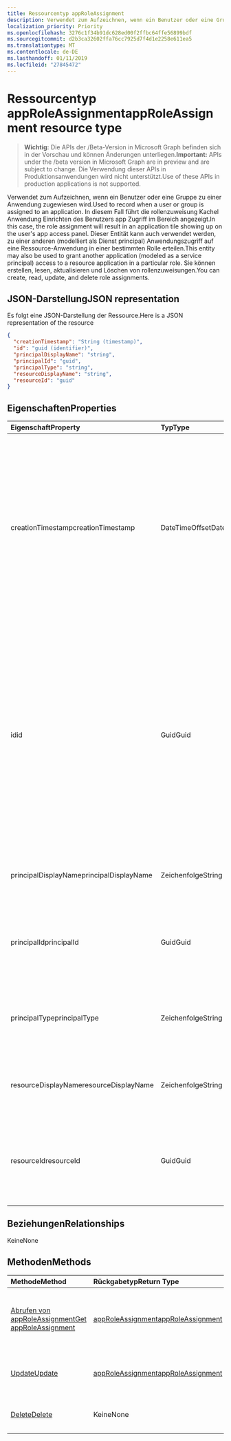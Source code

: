 ```yaml
---
title: Ressourcentyp appRoleAssignment
description: Verwendet zum Aufzeichnen, wenn ein Benutzer oder eine Gruppe zu einer Anwendung zugewiesen wird. In diesem Fall führt die rollenzuweisung Kachel Anwendung Einrichten des Benutzers app Zugriff im Bereich angezeigt. Dieser Entität kann auch verwendet werden, zu einer anderen (modelliert als Dienst principal) Anwendungszugriff auf eine Ressource-Anwendung in einer bestimmten Rolle erteilen. Sie können erstellen, lesen, aktualisieren und Löschen von rollenzuweisungen.
localization_priority: Priority
ms.openlocfilehash: 3276c1f34b91dc628ed00f2ffbc64ffe56899bdf
ms.sourcegitcommit: d2b3ca32602ffa76cc7925d7f4d1e2258e611ea5
ms.translationtype: MT
ms.contentlocale: de-DE
ms.lasthandoff: 01/11/2019
ms.locfileid: "27845472"
---
```

# <a name="approleassignment-resource-type"></a><span data-ttu-id="e68aa-106">Ressourcentyp appRoleAssignment</span><span class="sxs-lookup"><span data-stu-id="e68aa-106">appRoleAssignment resource type</span></span>

> <span data-ttu-id="e68aa-107">**Wichtig:** Die APIs der /Beta-Version in Microsoft Graph befinden sich in der Vorschau und können Änderungen unterliegen.</span><span class="sxs-lookup"><span data-stu-id="e68aa-107">**Important:** APIs under the /beta version in Microsoft Graph are in preview and are subject to change.</span></span> <span data-ttu-id="e68aa-108">Die Verwendung dieser APIs in Produktionsanwendungen wird nicht unterstützt.</span><span class="sxs-lookup"><span data-stu-id="e68aa-108">Use of these APIs in production applications is not supported.</span></span>

<span data-ttu-id="e68aa-109">Verwendet zum Aufzeichnen, wenn ein Benutzer oder eine Gruppe zu einer Anwendung zugewiesen wird.</span><span class="sxs-lookup"><span data-stu-id="e68aa-109">Used to record when a user or group is assigned to an application.</span></span> <span data-ttu-id="e68aa-110">In diesem Fall führt die rollenzuweisung Kachel Anwendung Einrichten des Benutzers app Zugriff im Bereich angezeigt.</span><span class="sxs-lookup"><span data-stu-id="e68aa-110">In this case, the role assignment will result in an application tile showing up on the user's app access panel.</span></span> <span data-ttu-id="e68aa-111">Dieser Entität kann auch verwendet werden, zu einer anderen (modelliert als Dienst principal) Anwendungszugriff auf eine Ressource-Anwendung in einer bestimmten Rolle erteilen.</span><span class="sxs-lookup"><span data-stu-id="e68aa-111">This entity may also be used to grant another application (modeled as a service principal) access to a resource application in a particular role.</span></span> <span data-ttu-id="e68aa-112">Sie können erstellen, lesen, aktualisieren und Löschen von rollenzuweisungen.</span><span class="sxs-lookup"><span data-stu-id="e68aa-112">You can create, read, update, and delete role assignments.</span></span>


## <a name="json-representation"></a><span data-ttu-id="e68aa-113">JSON-Darstellung</span><span class="sxs-lookup"><span data-stu-id="e68aa-113">JSON representation</span></span>

<span data-ttu-id="e68aa-114">Es folgt eine JSON-Darstellung der Ressource.</span><span class="sxs-lookup"><span data-stu-id="e68aa-114">Here is a JSON representation of the resource</span></span>

<!-- {
  "blockType": "resource",
  "optionalProperties": [

  ],
  "@odata.type": "microsoft.graph.approleassignment"
}-->

```json
{
  "creationTimestamp": "String (timestamp)",
  "id": "guid (identifier)",
  "principalDisplayName": "string",
  "principalId": "guid",
  "principalType": "string",
  "resourceDisplayName": "string",
  "resourceId": "guid"
}

```
## <a name="properties"></a><span data-ttu-id="e68aa-115">Eigenschaften</span><span class="sxs-lookup"><span data-stu-id="e68aa-115">Properties</span></span>
| <span data-ttu-id="e68aa-116">Eigenschaft</span><span class="sxs-lookup"><span data-stu-id="e68aa-116">Property</span></span>     | <span data-ttu-id="e68aa-117">Typ</span><span class="sxs-lookup"><span data-stu-id="e68aa-117">Type</span></span>   |<span data-ttu-id="e68aa-118">Beschreibung</span><span class="sxs-lookup"><span data-stu-id="e68aa-118">Description</span></span>|
|:---------------|:--------|:----------|
|<span data-ttu-id="e68aa-119">creationTimestamp</span><span class="sxs-lookup"><span data-stu-id="e68aa-119">creationTimestamp</span></span>|<span data-ttu-id="e68aa-120">DateTimeOffset</span><span class="sxs-lookup"><span data-stu-id="e68aa-120">DateTimeOffset</span></span>|<span data-ttu-id="e68aa-121">Die Uhrzeit der Erstellung der erteilen. Der Zeitstempeltyp stellt Informationen zum Datum und Uhrzeit mit ISO 8601-Format dar und ist immer in UTC-Zeit.</span><span class="sxs-lookup"><span data-stu-id="e68aa-121">The time when the grant was created.The Timestamp type represents date and time information using ISO 8601 format and is always in UTC time.</span></span> <span data-ttu-id="e68aa-122">Mitternacht UTC-Zeit am 1. Januar 2014 würde z. B. wie folgt aussehen: `'2014-01-01T00:00:00Z'`</span><span class="sxs-lookup"><span data-stu-id="e68aa-122">For example, midnight UTC on Jan 1, 2014 would look like this: `'2014-01-01T00:00:00Z'`</span></span>|
|<span data-ttu-id="e68aa-123">id</span><span class="sxs-lookup"><span data-stu-id="e68aa-123">id</span></span>|<span data-ttu-id="e68aa-124">Guid</span><span class="sxs-lookup"><span data-stu-id="e68aa-124">Guid</span></span>|<span data-ttu-id="e68aa-125">Die Rolle-Id, die den Prinzipal zugewiesen wurde.</span><span class="sxs-lookup"><span data-stu-id="e68aa-125">The role id that was assigned to the principal.</span></span>  <span data-ttu-id="e68aa-126">Diese Rolle muss mit der Ziel-Ressource Anwendung **ResourceId** in seiner **AppRoles** -Eigenschaft deklariert werden.</span><span class="sxs-lookup"><span data-stu-id="e68aa-126">This role must be declared by the target resource application **resourceId** in its **appRoles** property.</span></span> <span data-ttu-id="e68aa-127">In denen die Ressource keine Berechtigungen nicht deklarieren, muss eine Standard-Id (0 (null) GUID) angegeben werden.</span><span class="sxs-lookup"><span data-stu-id="e68aa-127">Where the resource does not declare any permissions, a default id (zero GUID) must be specified.</span></span> <span data-ttu-id="e68aa-128">Schlüssel.</span><span class="sxs-lookup"><span data-stu-id="e68aa-128">Key.</span></span> <span data-ttu-id="e68aa-129">Lässt keine Nullwerte zu.</span><span class="sxs-lookup"><span data-stu-id="e68aa-129">Not nullable.</span></span> |
|<span data-ttu-id="e68aa-130">principalDisplayName</span><span class="sxs-lookup"><span data-stu-id="e68aa-130">principalDisplayName</span></span>|<span data-ttu-id="e68aa-131">Zeichenfolge</span><span class="sxs-lookup"><span data-stu-id="e68aa-131">String</span></span>|<span data-ttu-id="e68aa-132">Der Anzeigename des Prinzipals, die der Zugriff gewährt wurde.</span><span class="sxs-lookup"><span data-stu-id="e68aa-132">The display name of the principal that was granted the access.</span></span>|
|<span data-ttu-id="e68aa-133">principalId</span><span class="sxs-lookup"><span data-stu-id="e68aa-133">principalId</span></span>|<span data-ttu-id="e68aa-134">Guid</span><span class="sxs-lookup"><span data-stu-id="e68aa-134">Guid</span></span>|<span data-ttu-id="e68aa-135">Der eindeutige Bezeichner (**Id**) für den Prinzipal, den Zugriff gewährt wird.</span><span class="sxs-lookup"><span data-stu-id="e68aa-135">The unique identifier (**id**) for the principal being granted the access.</span></span> <span data-ttu-id="e68aa-136">Erforderliche auf erstellen.</span><span class="sxs-lookup"><span data-stu-id="e68aa-136">Required on create.</span></span>            |
|<span data-ttu-id="e68aa-137">principalType</span><span class="sxs-lookup"><span data-stu-id="e68aa-137">principalType</span></span>|<span data-ttu-id="e68aa-138">Zeichenfolge</span><span class="sxs-lookup"><span data-stu-id="e68aa-138">String</span></span>|<span data-ttu-id="e68aa-139">Der Typ des Prinzipals.</span><span class="sxs-lookup"><span data-stu-id="e68aa-139">The type of principal.</span></span>  <span data-ttu-id="e68aa-140">Dies kann entweder "User", "Group" oder "ServicePrincipal" sein.</span><span class="sxs-lookup"><span data-stu-id="e68aa-140">This can either be "User", "Group" or "ServicePrincipal".</span></span>|
|<span data-ttu-id="e68aa-141">resourceDisplayName</span><span class="sxs-lookup"><span data-stu-id="e68aa-141">resourceDisplayName</span></span>|<span data-ttu-id="e68aa-142">Zeichenfolge</span><span class="sxs-lookup"><span data-stu-id="e68aa-142">String</span></span>|<span data-ttu-id="e68aa-143">Der Anzeigename der Ressource mit der die Zuordnung hergestellt wurde.</span><span class="sxs-lookup"><span data-stu-id="e68aa-143">The display name of the resource to which the assignment was made.</span></span>|
|<span data-ttu-id="e68aa-144">resourceId</span><span class="sxs-lookup"><span data-stu-id="e68aa-144">resourceId</span></span>|<span data-ttu-id="e68aa-145">Guid</span><span class="sxs-lookup"><span data-stu-id="e68aa-145">Guid</span></span>|<span data-ttu-id="e68aa-146">Der eindeutige Bezeichner (**Id**) für die Zielressource (Service Principal) für die die Zuordnung erstellt wurde.</span><span class="sxs-lookup"><span data-stu-id="e68aa-146">The unique identifier (**id**) for the target resource (service principal) for which the assignment was made.</span></span>|

## <a name="relationships"></a><span data-ttu-id="e68aa-147">Beziehungen</span><span class="sxs-lookup"><span data-stu-id="e68aa-147">Relationships</span></span>
<span data-ttu-id="e68aa-148">Keine</span><span class="sxs-lookup"><span data-stu-id="e68aa-148">None</span></span>


## <a name="methods"></a><span data-ttu-id="e68aa-149">Methoden</span><span class="sxs-lookup"><span data-stu-id="e68aa-149">Methods</span></span>

| <span data-ttu-id="e68aa-150">Methode</span><span class="sxs-lookup"><span data-stu-id="e68aa-150">Method</span></span>           | <span data-ttu-id="e68aa-151">Rückgabetyp</span><span class="sxs-lookup"><span data-stu-id="e68aa-151">Return Type</span></span>    |<span data-ttu-id="e68aa-152">Beschreibung</span><span class="sxs-lookup"><span data-stu-id="e68aa-152">Description</span></span>|
|:---------------|:--------|:----------|
|[<span data-ttu-id="e68aa-153">Abrufen von appRoleAssignment</span><span class="sxs-lookup"><span data-stu-id="e68aa-153">Get appRoleAssignment</span></span>](../api/approleassignment-get.md) | [<span data-ttu-id="e68aa-154">appRoleAssignment</span><span class="sxs-lookup"><span data-stu-id="e68aa-154">appRoleAssignment</span></span>](approleassignment.md) |<span data-ttu-id="e68aa-155">Lesen Sie Eigenschaften und Beziehungen des AppRoleAssignment-Objekts.</span><span class="sxs-lookup"><span data-stu-id="e68aa-155">Read properties and relationships of appRoleAssignment object.</span></span>|
|[<span data-ttu-id="e68aa-156">Update</span><span class="sxs-lookup"><span data-stu-id="e68aa-156">Update</span></span>](../api/approleassignment-update.md) | [<span data-ttu-id="e68aa-157">appRoleAssignment</span><span class="sxs-lookup"><span data-stu-id="e68aa-157">appRoleAssignment</span></span>](approleassignment.md)   |<span data-ttu-id="e68aa-158">AppRoleAssignment-Objekt zu aktualisieren.</span><span class="sxs-lookup"><span data-stu-id="e68aa-158">Update appRoleAssignment object.</span></span> |
|[<span data-ttu-id="e68aa-159">Delete</span><span class="sxs-lookup"><span data-stu-id="e68aa-159">Delete</span></span>](../api/approleassignment-delete.md) | <span data-ttu-id="e68aa-160">Keine</span><span class="sxs-lookup"><span data-stu-id="e68aa-160">None</span></span> |<span data-ttu-id="e68aa-161">AppRoleAssignment-Objekt zu löschen.</span><span class="sxs-lookup"><span data-stu-id="e68aa-161">Delete appRoleAssignment object.</span></span> |

<!-- uuid: 8fcb5dbc-d5aa-4681-8e31-b001d5168d79
2015-10-25 14:57:30 UTC -->
<!-- {
  "type": "#page.annotation",
  "description": "appRoleAssignment resource",
  "keywords": "",
  "section": "documentation",
  "tocPath": ""
}-->
